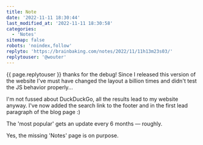```yaml
---
title: Note
date: '2022-11-11 18:30:44'
last_modified_at: '2022-11-11 18:30:58'
categories: 
  - 'Notes'
sitemap: false
robots: 'noindex,follow'
replyto: 'https://brainbaking.com/notes/2022/11/11h13m23s03/'
replytouser: '@wouter'
---
```

{{ page.replytouser }} thanks for the debug! Since I released this version of the website I've must have changed the layout a billion times and didn't test the JS behavior properly... 

I'm not fussed about DuckDuckGo, all the results lead to my website anyway. I've now added the search link to the footer and in the first lead paragraph of the blog page :)

The 'most popular' gets an update every 6 months — roughly.

Yes, the missing 'Notes' page is on purpose.